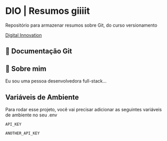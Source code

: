 
# DIO | Resumos giiiit

Repositório para armazenar resumos sobre Git, do curso versionamento

[Digital Innovation](https://github.com/)

## 🎲 Documentação Git




## 🚀 Sobre mim
Eu sou uma pessoa desenvolvedora full-stack...


## Variáveis de Ambiente

Para rodar esse projeto, você vai precisar adicionar as seguintes variáveis de ambiente no seu .env

`API_KEY`

`ANOTHER_API_KEY`

